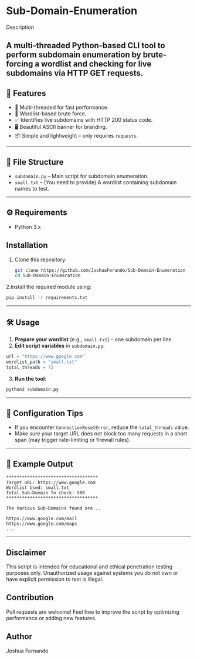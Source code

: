 # Sub-Domain-Enumeration

Description

A multi-threaded Python-based CLI tool to perform subdomain enumeration by brute-forcing a wordlist and checking for live subdomains via HTTP GET requests.
---


## 🚀 Features

- 🧵 Multi-threaded for fast performance.
- 📄 Wordlist-based brute force.
- ✅ Identifies live subdomains with HTTP 200 status code.
- 🖥️ Beautiful ASCII banner for branding.
- 📦 Simple and lightweight – only requires `requests`.

---

## 📁 File Structure

- `subdomain.py` – Main script for subdomain enumeration.
- `small.txt` – (You need to provide) A wordlist containing subdomain names to test.

---

## ⚙️ Requirements

- Python 3.x


## Installation

1. Clone this repository:
   ```bash
   git clone https://github.com/JoshuaFerando/Sub-Domain-Enumeration
   cd Sub-Domain-Enumeration
   ```


2.Install the required module using:
```bash
pip install -r requirements.txt
```

---

## 🛠️ Usage
1. **Prepare your wordlist** (e.g., `small.txt`) – one subdomain per line.
2. **Edit script variables** in `subdomain.py`:
```python
url = "https://www.google.com"
wordlist_path = "small.txt"
total_threads = 72
```
3. **Run the tool**:
```bash
python3 subdomain.py
```

---

## 🔧 Configuration Tips

- If you encounter `ConnectionResetError`, reduce the `total_threads` value.
- Make sure your target URL does not block too many requests in a short span (may trigger rate-limiting or firewall rules).

---

## 📝 Example Output

```
***********************************
Target URL: https://www.google.com
Wordlist Used: small.txt
Total Sub-Domain To check: 500
***********************************

The Various Sub-Domains found are...

https://www.google.com/mail
https://www.google.com/maps
...
```

---

## Disclaimer

This script is intended for educational and ethical penetration testing purposes only. Unauthorized usage against systems you do not own or have explicit permission to test is illegal.

## Contribution

Pull requests are welcome! Feel free to improve the script by optimizing performance or adding new features.

## Author

Joshua Fernando

